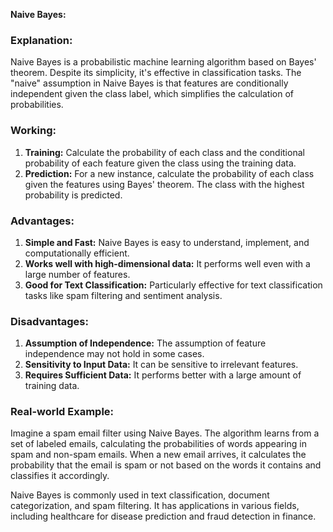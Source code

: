 **Naive Bayes:**

### Explanation:
Naive Bayes is a probabilistic machine learning algorithm based on Bayes' theorem. Despite its simplicity, it's effective in classification tasks. The "naive" assumption in Naive Bayes is that features are conditionally independent given the class label, which simplifies the calculation of probabilities.

### Working:
1. **Training:** Calculate the probability of each class and the conditional probability of each feature given the class using the training data.
2. **Prediction:** For a new instance, calculate the probability of each class given the features using Bayes' theorem. The class with the highest probability is predicted.

### Advantages:
1. **Simple and Fast:** Naive Bayes is easy to understand, implement, and computationally efficient.
2. **Works well with high-dimensional data:** It performs well even with a large number of features.
3. **Good for Text Classification:** Particularly effective for text classification tasks like spam filtering and sentiment analysis.

### Disadvantages:
1. **Assumption of Independence:** The assumption of feature independence may not hold in some cases.
2. **Sensitivity to Input Data:** It can be sensitive to irrelevant features.
3. **Requires Sufficient Data:** It performs better with a large amount of training data.

### Real-world Example:
Imagine a spam email filter using Naive Bayes. The algorithm learns from a set of labeled emails, calculating the probabilities of words appearing in spam and non-spam emails. When a new email arrives, it calculates the probability that the email is spam or not based on the words it contains and classifies it accordingly.

Naive Bayes is commonly used in text classification, document categorization, and spam filtering. It has applications in various fields, including healthcare for disease prediction and fraud detection in finance.
